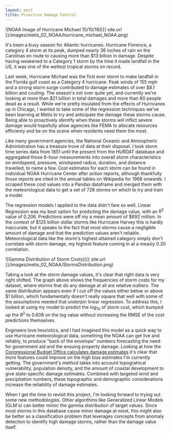 ```yaml
---
layout: post
title: Proactive Damage Control
---
```


![NOAA Image of Hurricane Michael 10/10/18]({{ site.url }}/images/metis_02_NOAA/hurricane_michael_NOAA.png)

It's been a busy season for Atlantic hurricanes. Hurricane Florence, a category 4 storm at its peak,
dumped nearly 36 inches of rain on the Carolinas en route to causing more than $13 billion in damage.
Despite having weakened to a Category 1 storm by the time it made landfall in the US, it was one of the wettest
tropical storms on record.  

Last week, Hurricane Michael was the first ever storm to make landfall in the Florida gulf coast as a Category 4 hurricane. Peak winds of 155 mph and a strong storm surge contributed to damage estimates of over $8.1 billion and couting. The season's not over quite yet, and currently we're looking at more than $21 billion in total damages and more than 80 people dead as a result. While we're pretty insulated from the effects of Hurricanes up in Chicago, I wanted to take some of the regression techniques we've been learning at Metis to try and anticipate the damage these storms cause. Being able to proactively identify when these storms will inflict severe damage would hopefully allow agencies like FEMA to allocate resources efficienty and be on the scene when residents need them the most.  

Like many government agencies, the National Oceanic and Atmospheric Administration has a treasure trove of data at their disposal. I took storm time series data from 1851 until the present from the HURDAT database and aggregated those 6-hour measurements into overall storm characteristics on windspeed, pressure, windspeed radius, duration, and distance travelled, to name a few.
Cost estimates for each storm can be found in individual NOAA Hurricane Center after action reports, although thankfully those reports are cited in the annual tables on Wikipedia for 1968 onwards.
I scraped these cost values into a Pandas dataframe and merged them with the meteorological data to get a set of 728 storms on which to try and train a model. 

The regression models I applied to the data didn't fare so well. Linear Regression was my best option for predicting the damage value, with an $R^{2}$ value of 0.206. Predictions were off my a mean amount of $692 million.
In the context of $125 billion dollar storms like Hurricane Harvey this is hardly inaccurate, but it speaks to the fact that most storms cause a negligible amount of damage and that the prediction values aren't reliable. Meteorological data like the storm's highest attained category simply don't correlate with storm damage, my highest feature coming in at a measly 0.20 correlation.

![Gamma Distribution of Storm Costs]({{ site.url }}/images/metis_02_NOAA/StormsDistribution.png)

Taking a look at the storm damage values, it's clear that right data is very right shifted. The graph above shows the frequencies of storm costs for my dataset, where storms that do any damage at all are relative outliers. The same distribution appears even if I cut off the values either below or above $1 billion, which fundamentally doesn't really square that well with some of the assumptions needed that underpin linear regression. To address this, I looked at using my model to predict the $log_{10}$ of storm cost, which bumped up the $R^{2}$ to 0.608 on the log value without increasing the RMSE of the cost predictions themselves.

Engineers love heuristics, and I had imagined this model as a quick way to use Hurricane meteorological data, something the NOAA can get live and reliably, to produce "back of the envelope" numbers forecasting the need for government aid and the ensuing property damage.
Looking at how the [Congressional Budget Office calculates damage estimates](https://www.americanbar.org/content/dam/aba/images/disaster/51610-Hurricanes_WP.pdf) it's clear that more features could improve on the high bias estimates I'm currently getting.
The government's method takes into account topograhical vulnerability, population density, and the amount of coastal development to give state-specific damage estimates. Combined with targeted wind and precipitation numbers, these topographic and demographic considerations increase the reliability of damage estimates.

When I get the time to revisit this project, I'm looking forward to trying out some new methodologies. Other algorithms like Generalized Linear Models (GLM's) can better mimic the gamma distribution of target values. Since most storms in this database cause minor damage at most, this might also be better as a classification problem that leverages concepts from anomaly detection to identify high damage storms, rather than the damage value itself.
